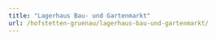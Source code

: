 ```yaml
---
title: "Lagerhaus Bau- und Gartenmarkt"
url: /hofstetten-gruenau/lagerhaus-bau-und-gartenmarkt/
---
```

